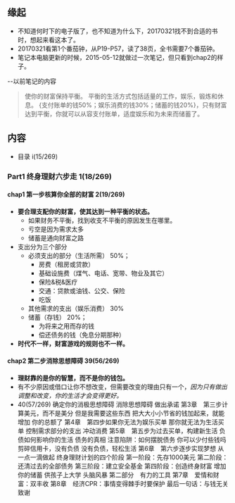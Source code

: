##  缘起
+ 不知道何时下的电子版了，也不知道为什么下，20170321找不到合适的书时，想起来看这本了。
+ 20170321看第1个番茄钟，从P19-P57，读了38页，全书需要7个番茄钟。
+ 笔记本电脑更新的时候，2015-05-12就做过一次笔记，但只看到chap2的样子。

--以前笔记的内容
>使你的财富保持平衡。
平衡的生活方式包括适量的工作，娱乐，锻炼和休息。
{支付账单的钱50%；娱乐消费的钱30%；储蓄的钱20%}，只有财富达到平衡，你就可以从容支付账单，适度娱乐和为未来而储蓄了。

##  内容
+ 目录 i(15/269)
###  Part1 终身理财六步走 1(18/269)
####  chap1 第一步核算你全部的财富 2(19/269)
+ **要合理支配你的财富，使其达到一种平衡的状态。**
	+ 如果财务不平衡，找到收支不平衡的原因发生在哪里。
	+ 亏空是因为需求太多
	+ 储蓄是通向财富之路 
+ 支出分为三个部分
	+ 必须支出的部分（生活所需） 50%；
		+ 房费（租房或贷款）
		+ 基础设施费（煤气、电话、宽带、物业及其它）
		+ 保险&税&医疗
		+ 交通：贷款或油钱、公交、保险
		+ 吃饭
	+ 其他需求的支出（娱乐消费） 30%
	+ 储蓄（存钱）             20%；
		+ 为将来之用而存的钱
		+ 偿还债务的钱（免息分期那种）
+ **时代不一样，财富游戏的规则也不一样。**

####  chap2 第二步消除思想障碍 39(56/269)
+ **理财靠的是你的智慧，而不是你的钱包。**
+ 有不少原因或借口让你不想改变，但需要改变的理由只有一个，*因为只有做出调整和改变，你的生活才会变得更好。*
+ 40(57/269)
确定你的消极思想障碍
消除思想障碍
做出承诺
第3章　第三步计算美元，而不是美分
但是我需要这些东西
把大大小小节省的钱加起来，就能增加
你的总额了
第4章　第四步如果你无法为娱乐买单
那你就无法为生活买单
控制需求部分的支出
冲动消费
第5章　第五步为过去买单，构建新生活
负债如何影响你的生活
债务的真相
注意陷阱：如何摆脱债务
你可以少付些钱吗
剪碎信用卡，没有负债
没有负债，轻松生活
第6章　第六步逐步实现梦想
从一点一滴做起
终身理财计划的四个阶段
第一阶段：先存1000美元
第二阶段：还清过去的全部债务
第三阶段：建立安全基金
第四阶段：创造终身财富
增加你的储蓄
供孩子上大学
头脑风暴
第二部分　有力的工具
第7章　爱情和财富：双丰收
第8章　经济CPR：事情变得棘手时要保护
最后一句话：与钱无关
致谢